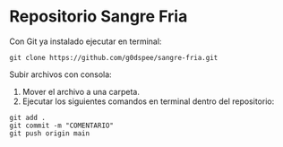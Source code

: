 # Repositorio Sangre Fria

Con Git ya instalado ejecutar en terminal:

```git clone https://github.com/g0dspee/sangre-fria.git```

Subir archivos con consola:

1. Mover el archivo a una carpeta.
2. Ejecutar los siguientes comandos en terminal dentro del repositorio:

```git
git add .
git commit -m "COMENTARIO"
git push origin main
```
